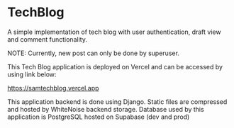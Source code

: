 # TechBlog

A simple implementation of tech blog with user authentication, draft view and comment functionality.

NOTE: Currently, new post can only be done by superuser.

This Tech Blog application is deployed on Vercel and can be accessed by using link below:

https://samtechblog.vercel.app

This application backend is done using Django. 
Static files are compressed and hosted by WhiteNoise backend storage.
Database used by this application is PostgreSQL hosted on Supabase (dev and prod)
